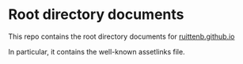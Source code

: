 
# Root directory documents

This repo contains the root directory documents for [ruittenb.github.io](https://ruittenb.github.io/)

In particular, it contains the well-known assetlinks file.


